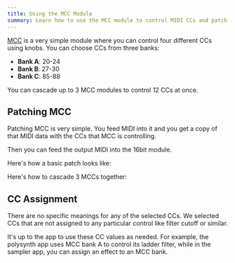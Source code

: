 ```yaml
---
title: Using the MCC Module
summary: Learn how to use the MCC module to control MIDI CCs and patch multiple modules together.
---
```


[MCC](/modules/mcc) is a very simple module where you can control four different CCs using knobs. You can choose CCs from three banks:

- **Bank A**: 20-24
- **Bank B**: 27-30
- **Bank C**: 85-88

You can cascade up to 3 MCC modules to control 12 CCs at once.

## Patching MCC

Patching MCC is very simple. You feed MIDI into it and you get a copy of that MIDI data with the CCs that MCC is controlling.

Then you can feed the output MIDI into the 16bit module.

Here's how a basic patch looks like:

<!-- Show an image. -->

Here's how to cascade 3 MCCs together:

<!-- Show an image. -->

## CC Assignment

There are no specific meanings for any of the selected CCs. We selected CCs that are not assigned to any particular control like filter cutoff or similar.

It's up to the app to use these CC values as needed. For example, the polysynth app uses MCC bank A to control its ladder filter, while in the sampler app, you can assign an effect to an MCC bank. 